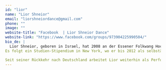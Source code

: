 ```yaml
---
id: "lior"
name: "Lior Shneior"
email: "liorshneiordance@gmail.com"
phone: ""
image: ""
website-title: "Facebook  | Lior Shneior Dance"
website-link: "https://www.facebook.com/groups/973904225990504/"
bio_de: |
  Lior Shneior, geboren in Israel, hat 2008 an der Essener Folkwang Hochschule die Ausbildung zum Bühnentänzer absolviert. 
Es folgt ein Studien-Stipendium in New York, wo er bis 2012 als selbständiger Performer und Choreograph arbeitete (Training bei David Howard und der Bill T Jones Company, Tanz in der Sokolow Theater dance company, John Byrne und Fotograf David LaChapelle).

Seit seiner Rückkehr nach Deutschland arbeitet Lior weiterhin als Performer und Choreograph und leitet Workshops für verschiedene Zielgruppen.
---
```


